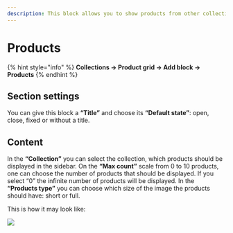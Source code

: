 ```yaml
---
description: This block allows you to show products from other collections in the sidebar.
---
```


# Products

{% hint style="info" %}
**Collections ->  Product grid -> Add block -> Products**
{% endhint %}

## **Section settings**

&#x20;You can give this block a **“Title”** and choose its **“Default state”**: open, close, fixed or without a title.

## Content

&#x20;In the **“Collection”** you can select the collection, which products should be displayed in the sidebar. On the **“Max count”** scale from 0 to 10 products, one can choose the number of products that should be displayed. If you select “0” the infinite number of products will be displayed. In the **“Products type”** you can choose which size of the image the products should have: short or full.

This is how it may look like:

![](../../.gitbook/assets/sidebar\_products.png)
